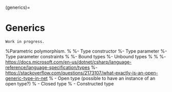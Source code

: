 (generics)=
# Generics

```{warning}
Work in progress.
```


%Parametric polymorphism.
%
%- Type constructor
%- Type parameter
%- Type parameter constraints
%
%- Bound types
%- Unbound types
%
%
%- https://docs.microsoft.com/en-us/dotnet/csharp/language-reference/language-specification/types
%- https://stackoverflow.com/questions/2173107/what-exactly-is-an-open-generic-type-in-net
%  - Open type (possible to have an instance of an open type?)
%  - Closed type
%  - Constructed type
